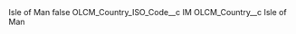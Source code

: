 <?xml version="1.0" encoding="UTF-8"?>
<CustomMetadata xmlns="http://soap.sforce.com/2006/04/metadata" xmlns:xsi="http://www.w3.org/2001/XMLSchema-instance" xmlns:xsd="http://www.w3.org/2001/XMLSchema">
    <label>Isle of Man</label>
    <protected>false</protected>
    <values>
        <field>OLCM_Country_ISO_Code__c</field>
        <value xsi:type="xsd:string">IM</value>
    </values>
    <values>
        <field>OLCM_Country__c</field>
        <value xsi:type="xsd:string">Isle of Man</value>
    </values>
</CustomMetadata>
